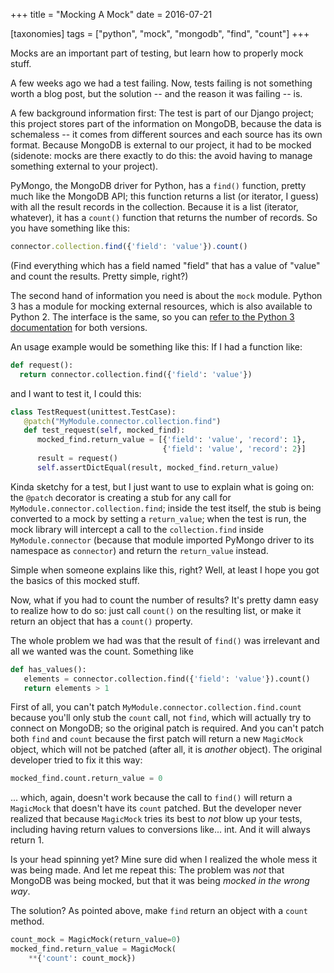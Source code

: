 +++
title = "Mocking A Mock"
date = 2016-07-21

[taxonomies]
tags = ["python", "mock", "mongodb", "find", "count"]
+++

Mocks are an important part of testing, but learn how to properly mock stuff.

<!-- more -->

A few weeks ago we had a test failing. Now, tests failing is not something
worth a blog post, but the solution -- and the reason it was failing -- is.

A few background information first: The test is part of our Django project;
this project stores part of the information on MongoDB, because the data is
schemaless -- it comes from different sources and each source has its own
format. Because MongoDB is external to our project, it had to be mocked
(sidenote: mocks are there exactly to do this: the avoid having to manage
something external to your project).

PyMongo, the MongoDB driver for Python, has a `find()` function, pretty much
like the MongoDB API; this function returns a list (or iterator, I guess) with
all the result records in the collection. Because it is a list (iterator,
whatever), it has a `count()` function that returns the number of records. So
you have something like this:

```javascript
connector.collection.find({'field': 'value'}).count()
```

(Find everything which has a field named "field" that has a value of "value"
and count the results. Pretty simple, right?)

The second hand of information you need is about the `mock` module. Python 3
has a module for mocking external resources, which is also available to Python 2. 
The interface is the same, so you can 
[refer to the Python 3 documentation](https://docs.python.org/dev/library/unittest.mock.html) 
for both versions.

An usage example would be something like this: If I had a function like:

```python
def request():
  return connector.collection.find({'field': 'value'})
```

and I want to test it, I could this:

```python
class TestRequest(unittest.TestCase):
   @patch("MyModule.connector.collection.find")
   def test_request(self, mocked_find):
      mocked_find.return_value = [{'field': 'value', 'record': 1},
                                  {'field': 'value', 'record': 2}]
      result = request()
      self.assertDictEqual(result, mocked_find.return_value)
```

Kinda sketchy for a test, but I just want to use to explain what is going on:
the `@patch` decorator is creating a stub for any call for
`MyModule.connector.collection.find`; inside the test itself, the stub is
being converted to a mock by setting a `return_value`; when the test is run,
the mock library will intercept a call to the `collection.find` inside
`MyModule.connector` (because that module imported PyMongo driver to its
namespace as `connector`) and return the `return_value` instead.

Simple when someone explains like this, right? Well, at least I hope you got
the basics of this mocked stuff.

Now, what if you had to count the number of results? It's pretty damn easy to
realize how to do so: just call `count()` on the resulting list, or make it
return an object that has a `count()` property. 

The whole problem we had was that the result of `find()` was irrelevant and
all we wanted was the count. Something like

```python
def has_values():
   elements = connector.collection.find({'field': 'value'}).count()
   return elements > 1
```

First of all, you can't patch `MyModule.connector.collection.find.count`
because you'll only stub the `count` call, not `find`, which will actually try
to connect on MongoDB; so the original patch is required. And you can't patch
both `find` and `count` because the first patch will return a new `MagicMock`
object, which will not be patched (after all, it is *another* object). The
original developer tried to fix it this way:

```python
mocked_find.count.return_value = 0
```

... which, again, doesn't work because the call to `find()` will return a
`MagicMock` that doesn't have its `count` patched. But the developer never
realized that because `MagicMock` tries its best to *not* blow up your tests,
including having return values to conversions like... int. And it will always
return 1.

Is your head spinning yet? Mine sure did when I realized the whole mess it was
being made. And let me repeat this: The problem was *not* that MongoDB was
being mocked, but that it was being *mocked in the wrong way*.

The solution? As pointed above, make `find` return an object with a `count`
method.

```python
count_mock = MagicMock(return_value=0)
mocked_find.return_value = MagicMock(
    **{'count': count_mock})
```
